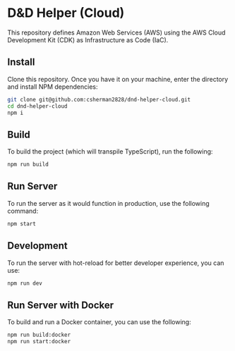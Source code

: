 # D&D Helper (Cloud)

This repository defines Amazon Web Services (AWS) using the AWS Cloud
Development Kit (CDK) as Infrastructure as Code (IaC).

## Install

Clone this repository. Once you have it on your machine, enter the directory and
install NPM dependencies:

```bash
git clone git@github.com:csherman2828/dnd-helper-cloud.git
cd dnd-helper-cloud
npm i
```

## Build

To build the project (which will transpile TypeScript), run the following:

```bash
npm run build
```

## Run Server

To run the server as it would function in production, use the following command:

```bash
npm start
```

## Development

To run the server with hot-reload for better developer experience, you can use:

```bash
npm run dev
```

## Run Server with Docker

To build and run a Docker container, you can use the following:

```bash
npm run build:docker
npm run start:docker
```
